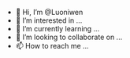 - 👋 Hi, I’m @Luoniwen
- 👀 I’m interested in ...
- 🌱 I’m currently learning ...
- 💞️ I’m looking to collaborate on ...
- 📫 How to reach me ...

<!---
Luoniwen/Luoniwen is a ✨ special ✨ repository because its `README.md` (this file) appears on your GitHub profile.
You can click the Preview link to take a look at your changes.
--->
